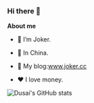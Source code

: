 ### Hi there 👋

**About me**

- 🤡 I’m Joker.

- 🐰 In China.

- 🔗 My blog:www.joker.cc

- ❤️ I love money.

![Dusai's GitHub stats](https://github-readme-stats.vercel.app/api?username=zhufacai&show_icons=true&theme=radical)
